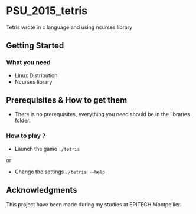 # PSU_2015_tetris

Tetris wrote in c language and using ncurses library

## Getting Started

### What you need

- Linux Distribution
- Ncurses library

## Prerequisites & How to get them

* There is no prerequisites, everything you need should be in the libraries folder.

### How to play ?

- Launch the game `./tetris`

or
- Change the settings `./tetris --help`

## Acknowledgments

This project have been made during my studies at EPITECH Montpellier.

